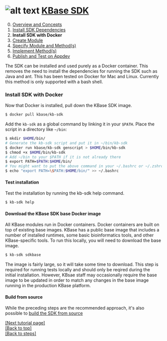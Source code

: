 # <A NAME="top"></A>![alt text](https://avatars2.githubusercontent.com/u/1263946?v=3&s=84 "KBase") [KBase SDK](../README.md)

0. [Overview and Concepts](overview.md)
1. [Install SDK Dependencies](dependencies.md)
2. **Install SDK with Docker**
3. [Create Module](create_module.md)
4. [Specify Module and Method(s)](edit_module.md)
5. [Implement Method(s)](impl_methods.md)
6. [Publish and Test on Appdev](publish.md)

The SDK can be installed and used purely as a Docker container. This removes the need to install the dependencies for running the SDK such as Java and ant. This has been tested on Docker for Mac and Linux. Currently this method is only supported with a bash shell.

### Install SDK with Docker

Now that Docker is installed, pull down the KBase SDK image.

```sh
$ docker pull kbase/kb-sdk
```

Add the `kb-sdk` as a global command by linking it in your `$PATH`. Place the script in a directory like `~/bin`:

```sh
$ mkdir $HOME/bin/
# Generate the kb-sdk script and put it in ~/bin/kb-sdk
$ docker run kbase/kb-sdk genscript > $HOME/bin/kb-sdk
$ chmod +x $HOME/bin/kb-sdk
# Add ~/bin to your $PATH if it is not already there
$ export PATH=$PATH:$HOME/bin/
# You might want to put the above command in your ~/.bashrc or ~/.zshrc:
$ echo "export PATH=\$PATH:$HOME/bin/" >> ~/.bashrc
```

#### Test installation

Test the installation by running the kb-sdk help command.

```sh
$ kb-sdk help
```

#### Download the KBase SDK base Docker image

All KBase modules run in Docker containers.  Docker containers are built on top of existing base images.  KBase has 
a public base image that includes a number of installed runtimes, some basic bioinformatics tools, and other KBase-specific tools.
To run this locally, you will need to download the base image.

```sh
$ kb-sdk sdkbase
```

The image is fairly large, so it will take some time to download.  This step is required for running tests locally and
should only be reqired during the initial installation.  However, KBsae staff may occasionally require the base image
to be updated in order to match any changes in the base image running in the production KBase platform.

#### Build from source
While the preceding steps are the recommended approach, it's also possible to [build the SDK from source](/doc/kb_sdk_install_and_build.md)

[\[Next tutorial page\]](create_module.md)<br>
[\[Back to top\]](#top)<br>
[\[Back to steps\]](/README.md#steps)
